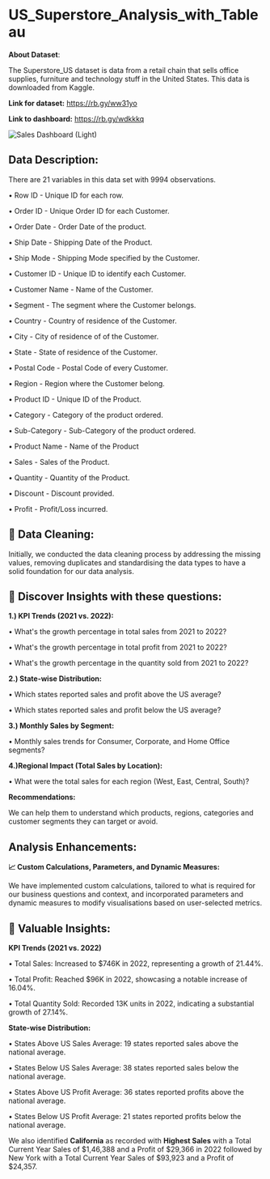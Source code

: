 # US_Superstore_Analysis_with_Tableau

**About Dataset**:

The Superstore_US dataset is data from a retail chain that sells office supplies, furniture and technology stuff in the United States. This data is downloaded from Kaggle.

**Link for dataset:** https://rb.gy/ww31yo

**Link to dashboard:** https://rb.gy/wdkkkq

![Sales Dashboard (Light)](https://github.com/AbhishekTheAnalyst/US_Superstore_Analysis_with_Tableau/assets/109465334/13575fd3-190a-4f9d-bdea-ef5d8eafd296)

**Data Description:**
--------------------------------------------------------------------------------------------------------------------------

There are 21 variables in this data set with 9994 observations. 

•	Row ID - Unique ID for each row.

•	Order ID - Unique Order ID for each Customer.

•	Order Date - Order Date of the product.

•	Ship Date - Shipping Date of the Product.

•	Ship Mode - Shipping Mode specified by the Customer.

•	Customer ID - Unique ID to identify each Customer.

•	Customer Name - Name of the Customer.

•	Segment - The segment where the Customer belongs.

•	Country - Country of residence of the Customer.

•	City - City of residence of of the Customer.

•	State - State of residence of the Customer.

•	Postal Code - Postal Code of every Customer.

•	Region - Region where the Customer belong.

•	Product ID - Unique ID of the Product.

•	Category - Category of the product ordered.

•	Sub-Category - Sub-Category of the product ordered.

•	Product Name - Name of the Product

•	Sales - Sales of the Product.

•	Quantity - Quantity of the Product.

•	Discount - Discount provided.

•	Profit - Profit/Loss incurred.

**🧹 Data Cleaning:**
--------------------------------------------------------------------------------------------------------------------------

Initially, we conducted the data cleaning process by addressing the missing values, removing duplicates and standardising the data types to have a solid foundation for our data analysis.

**🤔 Discover Insights with these questions:**
--------------------------------------------------------------------------------------------------------------------------

**1.) KPI Trends (2021 vs. 2022):**

• What's the growth percentage in total sales from 2021 to 2022?

• What's the growth percentage in total profit from 2021 to 2022?

• What's the growth percentage in the quantity sold from 2021 to 2022?

**2.) State-wise Distribution:**

• Which states reported sales and profit above the US average?

• Which states reported sales and profit below the US average?

**3.) Monthly Sales by Segment:**

• Monthly sales trends for Consumer, Corporate, and Home Office segments?

**4.)Regional Impact (Total Sales by Location):**

• What were the total sales for each region (West, East, Central, South)?

**Recommendations:** 

We can help them to understand which products, regions, categories and customer segments they can target or avoid.

**Analysis Enhancements:**
--------------------------------------------------------------------------------------------------------------------------

**📈 Custom Calculations, Parameters, and Dynamic Measures:**

We have implemented custom calculations, tailored to what is required for our business questions and context, and incorporated parameters and dynamic measures to modify visualisations based on user-selected metrics. 

**🔑 Valuable Insights:**
--------------------------------------------------------------------------------------------------------------------------

**KPI Trends (2021 vs. 2022)**

• Total Sales: Increased to $746K in 2022, representing a growth of 21.44%.

• Total Profit: Reached $96K in 2022, showcasing a notable increase of 16.04%.

• Total Quantity Sold: Recorded 13K units in 2022, indicating a substantial growth of 27.14%.


**State-wise Distribution:**

• States Above US Sales Average: 19 states reported sales above the national average.

• States Below US Sales Average: 38 states reported sales below the national average.

• States Above US Profit Average: 36 states reported profits above the national average.

• States Below US Profit Average: 21 states reported profits below the national average.

We also identified **California** as recorded with **Highest Sales** with a Total Current Year Sales of $1,46,388 and a Profit of $29,366 in 2022 followed by New York with a Total Current Year Sales of $93,923 and a Profit of $24,357.

